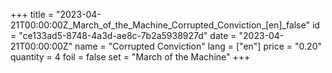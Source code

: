 +++
title = "2023-04-21T00:00:00Z_March_of_the_Machine_Corrupted_Conviction_[en]_false"
id = "ce133ad5-8748-4a3d-ae8c-7b2a5938927d"
date = "2023-04-21T00:00:00Z"
name = "Corrupted Conviction"
lang = ["en"]
price = "0.20"
quantity = 4
foil = false
set = "March of the Machine"
+++
